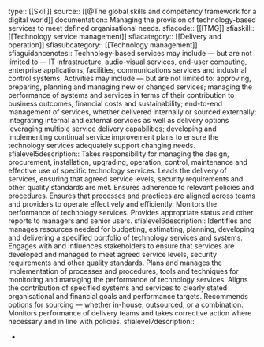 type:: [[Skill]]
source:: [[@The global skills and competency framework for a digital world]]
documentation:: Managing the provision of technology-based services to meet defined organisational needs.
sfiacode:: [[ITMG]]
sfiaskill:: [[Technology service management]]
sfiacategory:: [[Delivery and operation]]
sfiasubcategory:: [[Technology management]]
sfiaguidancenotes:: Technology-based services may include — but are not limited to — IT infrastructure, audio-visual services, end-user computing, enterprise applications, facilities, communications services and industrial control systems. Activities may include — but are not limited to: approving, preparing, planning and managing new or changed services; managing the performance of systems and services in terms of their contribution to business outcomes, financial costs and sustainability; end-to-end management of services, whether delivered internally or sourced externally; integrating internal and external services as well as delivery options leveraging multiple service delivery capabilities; developing and implementing continual service improvement plans to ensure the technology services adequately support changing needs.
sfialevel5description:: Takes responsibility for managing the design, procurement, installation, upgrading, operation, control, maintenance and effective use of specific technology services. Leads the delivery of services, ensuring that agreed service levels, security requirements and other quality standards are met. Ensures adherence to relevant policies and procedures. Ensures that processes and practices are aligned across teams and providers to operate effectively and efficiently. Monitors the performance of technology services. Provides appropriate status and other reports to managers and senior users.
sfialevel6description:: Identifies and manages resources needed for budgeting, estimating, planning, developing and delivering a specified portfolio of technology services and systems. 
Engages with and influences stakeholders to ensure that services are developed and managed to meet agreed service levels, security requirements and other quality standards. Plans and manages the implementation of processes and procedures, tools and techniques for monitoring and managing the performance of technology services. 
Aligns the contribution of specified systems and services to clearly stated organisational and financial goals and performance targets. Recommends options for sourcing — whether in-house, outsourced, or a combination.
Monitors performance of delivery teams and takes corrective action where necessary and in line with policies.
sfialevel7description::

-